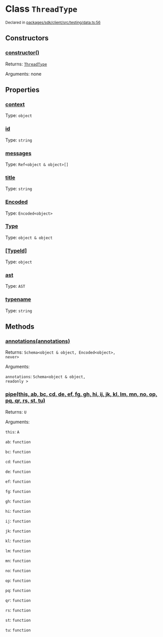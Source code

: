 # Class `ThreadType`
<sub>Declared in [packages/sdk/client/src/testing/data.ts:56](https://github.com/dxos/dxos/blob/88f322397/packages/sdk/client/src/testing/data.ts#L56)</sub>




## Constructors
### [constructor()]()




Returns: <code>[ThreadType](/api/@dxos/client/classes/ThreadType)</code>

Arguments: none





## Properties
### [context](https://github.com/dxos/dxos/blob/88f322397/packages/sdk/client/src/testing/data.ts#L59)
Type: <code>object</code>



### [id]()
Type: <code>string</code>



### [messages](https://github.com/dxos/dxos/blob/88f322397/packages/sdk/client/src/testing/data.ts#L58)
Type: <code>Ref&lt;object & object&gt;[]</code>



### [title](https://github.com/dxos/dxos/blob/88f322397/packages/sdk/client/src/testing/data.ts#L57)
Type: <code>string</code>



### [Encoded]()
Type: <code>Encoded&lt;object&gt;</code>



### [Type]()
Type: <code>object & object</code>



### [[TypeId]]()
Type: <code>object</code>



### [ast]()
Type: <code>AST</code>



### [typename]()
Type: <code>string</code>




## Methods
### [annotations(annotations)]()




Returns: <code>Schema&lt;object & object, Encoded&lt;object&gt;, never&gt;</code>

Arguments: 

`annotations`: <code>Schema&lt;object & object, readonly &gt;</code>


### [pipe(this, ab, bc, cd, de, ef, fg, gh, hi, ij, jk, kl, lm, mn, no, op, pq, qr, rs, st, tu)]()




Returns: <code>U</code>

Arguments: 

`this`: <code>A</code>

`ab`: <code>function</code>

`bc`: <code>function</code>

`cd`: <code>function</code>

`de`: <code>function</code>

`ef`: <code>function</code>

`fg`: <code>function</code>

`gh`: <code>function</code>

`hi`: <code>function</code>

`ij`: <code>function</code>

`jk`: <code>function</code>

`kl`: <code>function</code>

`lm`: <code>function</code>

`mn`: <code>function</code>

`no`: <code>function</code>

`op`: <code>function</code>

`pq`: <code>function</code>

`qr`: <code>function</code>

`rs`: <code>function</code>

`st`: <code>function</code>

`tu`: <code>function</code>


